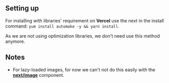 ## Setting up

For installing with libraries' requirement on **Vercel** use the next in the install command: `yum install automake -y && yarn install`.

As we are not using optimization libraries, we don't need use this method anymore.

## Notes

- For lazy-loaded images, for now we can't not do this easily with the [**next/image**](https://github.com/vercel/next.js/discussions/20127) component.
